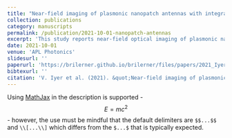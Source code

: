 ```yaml
---
title: "Near-field imaging of plasmonic nanopatch antennas with integrated semiconductor quantum dots"
collection: publications
category: manuscripts
permalink: /publication/2021-10-01-nanopatch-antennas
excerpt: 'This study reports near-field optical imaging of plasmonic nanopatch antennas coupled to quantum dots.'
date: 2021-10-01
venue: 'APL Photonics'
slidesurl: ''
paperurl: 'https://brilerner.github.io/brilerner/files/papers/2021_Iyer-nanopatch-antennas-qdots.pdf'
bibtexurl: ''
citation: 'V. Iyer et al. (2021). &quot;Near-field imaging of plasmonic nanopatch antennas with integrated semiconductor quantum dots.&quot; <i>APL Photonics</i> 6(10).'
---
```

Using [MathJax](https://www.mathjax.org/) in the description is supported - $$E=mc^2$$ - however, the use must be mindful that the default delimiters are `$$...$$` and `\\[...\\]` which differs from the `$...$` that is typically expected.
